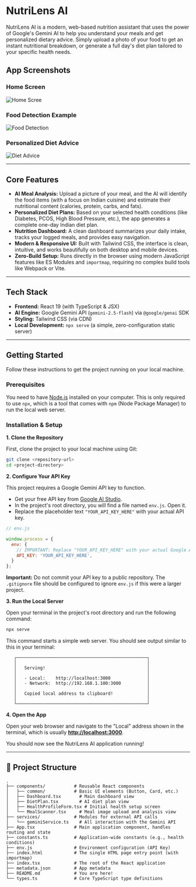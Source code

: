 # NutriLens AI 

NutriLens AI is a modern, web-based nutrition assistant that uses the power of Google's Gemini AI to help you understand your meals and get personalized dietary advice. Simply upload a photo of your food to get an instant nutritional breakdown, or generate a full day's diet plan tailored to your specific health needs.

## App Screenshots

### Home Screen
![Home Scree](https://raw.githubusercontent.com/sugar-spice-12/NUTRILENS-AI/main/home_page.png)

### Food Detection Example
![Food Detection](https://raw.githubusercontent.com/sugar-spice-12/NUTRILENS-AI/main/food_detection_result.png)

### Personalized Diet Advice
![Diet Advice](https://raw.githubusercontent.com/sugar-spice-12/NUTRILENS-AI/main/diet_advice.png)


---

## Core Features

*   **AI Meal Analysis:** Upload a picture of your meal, and the AI will identify the food items (with a focus on Indian cuisine) and estimate their nutritional content (calories, protein, carbs, and fats).
*   **Personalized Diet Plans:** Based on your selected health conditions (like Diabetes, PCOS, High Blood Pressure, etc.), the app generates a complete one-day Indian diet plan.
*   **Nutrition Dashboard:** A clean dashboard summarizes your daily intake, tracks your logged meals, and provides easy navigation.
*   **Modern & Responsive UI:** Built with Tailwind CSS, the interface is clean, intuitive, and works beautifully on both desktop and mobile devices.
*   **Zero-Build Setup:** Runs directly in the browser using modern JavaScript features like ES Modules and `importmap`, requiring no complex build tools like Webpack or Vite.

---

## Tech Stack

*   **Frontend:** React 19 (with TypeScript & JSX)
*   **AI Engine:** Google Gemini API (`gemini-2.5-flash`) via `@google/genai` SDK
*   **Styling:** Tailwind CSS (via CDN)
*   **Local Development:** `npx serve` (a simple, zero-configuration static server)

---

## Getting Started

Follow these instructions to get the project running on your local machine.

### Prerequisites

You need to have [Node.js](https://nodejs.org/) installed on your computer. This is only required to use `npx`, which is a tool that comes with `npm` (Node Package Manager) to run the local web server.

### Installation & Setup

**1. Clone the Repository**

First, clone the project to your local machine using Git:
```bash
git clone <repository-url>
cd <project-directory>
```

**2. Configure Your API Key**

This project requires a Google Gemini API key to function.

*   Get your free API key from [Google AI Studio](https://aistudio.google.com/app/apikey).
*   In the project's root directory, you will find a file named `env.js`. Open it.
*   Replace the placeholder text `"YOUR_API_KEY_HERE"` with your actual API key.

```javascript
// env.js

window.process = {
  env: {
    // IMPORTANT: Replace "YOUR_API_KEY_HERE" with your actual Google AI API key.
    API_KEY: 'YOUR_API_KEY_HERE',
  }
};
```
**Important:** Do not commit your API key to a public repository. The `.gitignore` file should be configured to ignore `env.js` if this were a larger project.

**3. Run the Local Server**

Open your terminal in the project's root directory and run the following command:

```bash
npx serve
```

This command starts a simple web server. You should see output similar to this in your terminal:

```
   ┌──────────────────────────────────────────────────┐
   │                                                  │
   │   Serving!                                       │
   │                                                  │
   │   - Local:    http://localhost:3000              │
   │   - Network:  http://192.168.1.100:3000          │
   │                                                  │
   │   Copied local address to clipboard!             │
   │                                                  │
   └──────────────────────────────────────────────────┘
```

**4. Open the App**

Open your web browser and navigate to the "Local" address shown in the terminal, which is usually **[http://localhost:3000](http://localhost:3000)**.

You should now see the NutriLens AI application running!

---

## 📂 Project Structure

```
.
├── components/           # Reusable React components
│   ├── common/           # Basic UI elements (Button, Card, etc.)
│   ├── Dashboard.tsx       # Main dashboard view
│   ├── DietPlan.tsx        # AI diet plan view
│   ├── HealthProfileForm.tsx # Initial health setup screen
│   └── MealScanner.tsx     # Meal image upload and analysis view
├── services/             # Modules for external API calls
│   └── geminiService.ts    # All interaction with the Gemini API
├── App.tsx               # Main application component, handles routing and state
├── constants.ts          # Application-wide constants (e.g., health conditions)
├── env.js                # Environment configuration (API Key)
├── index.html            # The single HTML page entry point (with importmap)
├── index.tsx             # The root of the React application
├── metadata.json         # App metadata
├── README.md             # You are here!
└── types.ts              # Core TypeScript type definitions
```

